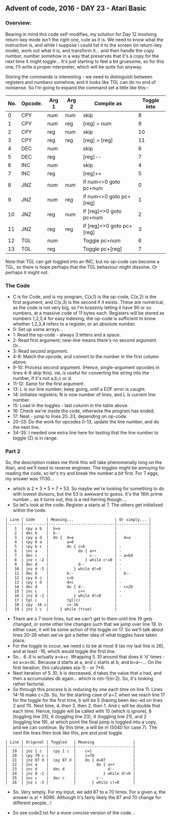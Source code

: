 ## Advent of code, 2016 - DAY 23 - Atari Basic

### Overview:

Bearing in mind this code self-modifies, my solution for Day 12 involving return-key mode isn't the right one,
cute as it is. We need to know what the instruction is, and while I suppose I could list it to the screen (in
return-key mode), work out what it is, and transform it... and then handle the copy number, number somehow in
a way that preserves that it's a copy for the next time it might toggle... It's just starting to feel a bit
gruesome, so for this one, I'll write a proper interpreter, which will be quite fun anyway.

Storing the commands is interesting - we need to distinguish between registers and numbers somehow, and it looks
like TGL can do no end of nonsense. So I'm going to expand the command set a little like this:-

No. |  Opcode. |  Arg 1  | Arg 2  | Compile as                  | Toggle into
----|----------|---------|--------|-----------------------------|-------------
  0 |   CPY    |   num   |   num  |   skip                      |    8
  1 |   CPY    |   num   |   reg  |   [reg] = num               |    9
  2 |   CPY    |   reg   |   num  |   skip                      |    10
  3 |   CPY    |   reg   |   reg  |   [reg] = [reg]             |    11
  4 |   DEC    |   num   |        |   skip                      |    6
  5 |   DEC    |   reg   |        |   [reg]--                   |    7
  6 |   INC    |   num   |        |   skip                      |    4
  7 |   INC    |   reg   |        |   [reg]++                   |    5
  8 |   JNZ    |   num   |   num  |   if num<>0 goto pc+num     |    0
  9 |   JNZ    |   num   |   reg  |   if num<>0 goto pc+[reg]   |    1
  10|   JNZ    |   reg   |   num  |   if [reg]<>0 goto pc+num   |    2
  11|   JNZ    |   reg   |   reg  |   if [reg]<>0 goto pc+[reg] |    3
  12|   TGL    |   num   |        |   Toggle pc+num             |    6
  13|   TGL    |   reg   |        |   Toggle pc+[reg]           |    7

Note that TGL can get toggled into an INC, but no op-code can become a TGL, so there is hope 
perhaps that the TGL behaviour might dissolve. Or perhaps it might not.

### The Code

* C is for Code, and is my program, C(x,1) is the op-code, C(x,2) is the first argument, and
C(x,3) is the second if it exists. These are numerical, as the code is not very big, so I'm 
brazenly letting it have 90 or so numbers, at a massive code of 11 bytes each. Registers will
be stored as numbers 1,2,3,4 for easy indexing; the op-code is sufficient to know whether
1,2,3,4 refers to a register, or an absolute number.
* 0: Set up some arrays...
* 1: Read the op-code - always 3 letters and a space.
* 2: Read first argument; new-line means there's no second argument. Or...
* 3: Read second argument.
* 4-8: Match the opcode, and convert to the number in the first column above.
* 9-10: Process second argument. (Hence, single-argument opcodes in lines 4-8 skip this). `VAL` is useful
for converting the string into the number, if it's not a,b,c or d.
* 11-12: Same for the first argument.
* 13: L is our line number; keep going, until a EOF error is caught.
* 14: Initialise registers; N is now number of lines, and L is current line number.
* 15: Load in the toggles - last column in the table above.
* 16: Check we're inside the code, otherwise the program has ended.
* 17: Neat - jump to lines 20..33, depending on op-code.
* 20-33: Do the work for opcodes 0-13, update the line number, and do the next line.
* 34-35: I needed one extra line here for testing that the line number to toggle (Z) is in range.

### Part 2

So, the description makes me think this will take phenomenally long on the Atari, and we'll need to
reverse engineer. The toggles might be annoying for reading the code, so let's try and break the number 
a bit first. For 7 eggs, my answer was 11130...
* which is 2 * 3 * 5 * 7 * 53. So maybe we're looking for something to do with lowest divisors, but the 
53 is awkward to guess. It's the 16th prime number... as it turns out, this is a red herring though....
* So let's look at the code. Register a starts at 7. The others get initialised within the code.
```
| Line | Code     | Meaning...                  | Or simply... |
|------|----------|-----------------------------|--------------|
|   1  | cpy a b  |  b=a                        |              |
|   2  | dec b    |  b--                        |              |
|   3  | cpy a d  |  do {  d=a                  |   d=a        |
|   4  | cpy 0 a  |        a=0                  |              |
|   5  | cpy b c  |        do { c=b             | -            |
|   6  | inc a    |             do { a++        | -            |
|   7  | dec c    |                  c--        | - a=bd       |
|   8  | jnz c -2 |                } while c!=0 | -            |
|   9  | dec d    |             d--             | -            |
|   10 | jnz d -5 |           } while d!=0      | -            |
|   11 | dec b    |        b--                  |   b--        |
|   12 | cpy b c  |        c=b                  |              |
|   13 | cpy c d  |        d=c                  | -            |
|   14 | dec d    |        do { d--             | - c=2b       |
|   15 | inc c    |             c++             | -            |
|   16 | jnz d -2 |           } while d!=0      | -            |
|   17 | tgl c    |        tgl(c)               |              |
|   18 | cpy -16 c|        c=-16                |              |
|   19 | jnz 1 c  |     } while (true)          |              |
```

* There are a 7 more lines, but we can't get to them until line 19 gets changed, or some other line changes
such that we jump over line 19. In either case, it will be some action of the toggle on 17. So we'll talk about 
lines 20-26 when we've got a better idea of what toggles have taken place.
* For the toggle to occur, we need c to be at most 9 (as my last line is 26), and at least -16,
which would toggle the first line.
* So... 6..8 is actually a=a+c. Wrapping 5..10 around that does it 'd' times - so a=a+dc. Because d
starts at a, and c starts at b, and b=a--... On the first iteration, this calculates a(a-1) - or 7*6.
* Next iteration of 5..10, b is decreased, d takes the value that a had, and then a accumulates db again... which
is n(n-1)(n-2). So, it's looking rather factorial.
* So through this process b is reducing by one each time on line 11. Lines 14-16 make c=2b. So, for the starting case
of a=7, when we reach line 17 for the toggle for the first time, b will be 5 (having been dec-ed on lines 2
and 11). Next time, 4, then 3, then 2, then 1. And c will be double that each time. Hence, toggle will be called with
10 (which is ignore), 8 (toggling line 25), 6 (toggling line 23), 4 (toggling line 21), and 2 (toggling line 19),
at which point the final jump is toggled into a copy, and we can continue. By this time, a will be
n! (5040 for case 7). The next file lines then look like this, pre and post toggle.

```
| Line | Original | Toggled   | Meaning                 |
|------|----------|-----------|-------------------------|
|  19  | jnz 1 c  |  cpy 1 c  |    c=1                  |
|  20  | cpy 70 c |           |    c=70                 |
|  21  | jnz 87 d |  cpy 87 d |    do { d=87            |
|  22  | inc a    |           |         do { a++        |
|  23  | inc d    |  dec d    |              d--        |
|  24  | jnz d -2 |           |            } while d!=0 |
|  25  | inc c    |  dec c    |         c--             |
|  26  | jnz c -5 |           |       } while c!=0      |
```

* So. Very simply. For my input, we add 87 to a 70 times. For a given a, the answer is a! + 6090. 
Although it's fairly likely the 87 and 70 change for different people...!

* So see code2.txt for a more concise version of the code...

